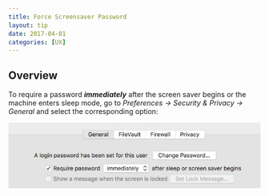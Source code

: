 ```yaml
---
title: Force Screensaver Password
layout: tip
date: 2017-04-01
categories: [UX]
---
```


## Overview

To require a password __*immediately*__ after the screen saver begins or the machine enters sleep mode, go to _Preferences → Security & Privacy → General_ and select the corresponding option:

<img src="/assets/images/tips/screensaver-pass.png" alt="screensaver-pass" class="figure-body">
